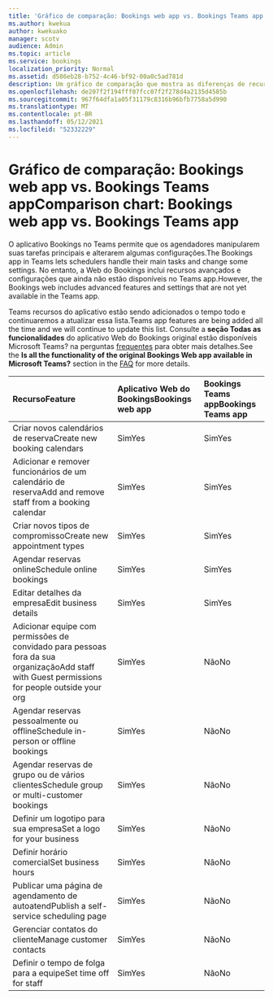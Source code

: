 ```yaml
---
title: 'Gráfico de comparação: Bookings web app vs. Bookings Teams app'
ms.author: kwekua
author: kwekuako
manager: scotv
audience: Admin
ms.topic: article
ms.service: bookings
localization_priority: Normal
ms.assetid: d586eb28-b752-4c46-bf92-00a0c5ad781d
description: Um gráfico de comparação que mostra as diferenças de recursos entre o aplicativo Web do Bookings e o aplicativo Teams Bookings.
ms.openlocfilehash: de207f2f194fff07fcc07f2f278d4a2135d4585b
ms.sourcegitcommit: 967f64dfa1a05f31179c8316b96bfb7758a5d990
ms.translationtype: MT
ms.contentlocale: pt-BR
ms.lasthandoff: 05/12/2021
ms.locfileid: "52332229"
---
```

# <a name="comparison-chart-bookings-web-app-vs-bookings-teams-app"></a><span data-ttu-id="c141e-103">Gráfico de comparação: Bookings web app vs. Bookings Teams app</span><span class="sxs-lookup"><span data-stu-id="c141e-103">Comparison chart: Bookings web app vs. Bookings Teams app</span></span>

<span data-ttu-id="c141e-104">O aplicativo Bookings no Teams permite que os agendadores manipularem suas tarefas principais e alterarem algumas configurações.</span><span class="sxs-lookup"><span data-stu-id="c141e-104">The Bookings app in Teams lets schedulers handle their main tasks and change some settings.</span></span> <span data-ttu-id="c141e-105">No entanto, a Web do Bookings inclui recursos avançados e configurações que ainda não estão disponíveis no Teams app.</span><span class="sxs-lookup"><span data-stu-id="c141e-105">However, the Bookings web includes advanced features and settings that are not yet available in the Teams app.</span></span>

<span data-ttu-id="c141e-106">Teams recursos do aplicativo estão sendo adicionados o tempo todo e continuaremos a atualizar essa lista.</span><span class="sxs-lookup"><span data-stu-id="c141e-106">Teams app features are being added all the time and we will continue to update this list.</span></span> <span data-ttu-id="c141e-107">Consulte a **seção Todas as funcionalidades** do aplicativo Web do Bookings original estão disponíveis Microsoft Teams? na perguntas [frequentes](bookings-faq.yml) para obter mais detalhes.</span><span class="sxs-lookup"><span data-stu-id="c141e-107">See the **Is all the functionality of the original Bookings Web app available in Microsoft Teams?** section in the [FAQ](bookings-faq.yml) for more details.</span></span>

| <span data-ttu-id="c141e-108">Recurso</span><span class="sxs-lookup"><span data-stu-id="c141e-108">Feature</span></span> | <span data-ttu-id="c141e-109">Aplicativo Web do Bookings</span><span class="sxs-lookup"><span data-stu-id="c141e-109">Bookings web app</span></span> | <span data-ttu-id="c141e-110">Bookings Teams app</span><span class="sxs-lookup"><span data-stu-id="c141e-110">Bookings Teams app</span></span> |
|:---|:---|:---|
| <span data-ttu-id="c141e-111">Criar novos calendários de reserva</span><span class="sxs-lookup"><span data-stu-id="c141e-111">Create new booking calendars</span></span> | <span data-ttu-id="c141e-112">Sim</span><span class="sxs-lookup"><span data-stu-id="c141e-112">Yes</span></span> | <span data-ttu-id="c141e-113">Sim</span><span class="sxs-lookup"><span data-stu-id="c141e-113">Yes</span></span> |
| <span data-ttu-id="c141e-114">Adicionar e remover funcionários de um calendário de reserva</span><span class="sxs-lookup"><span data-stu-id="c141e-114">Add and remove staff from a booking calendar</span></span> | <span data-ttu-id="c141e-115">Sim</span><span class="sxs-lookup"><span data-stu-id="c141e-115">Yes</span></span> | <span data-ttu-id="c141e-116">Sim</span><span class="sxs-lookup"><span data-stu-id="c141e-116">Yes</span></span> |
| <span data-ttu-id="c141e-117">Criar novos tipos de compromisso</span><span class="sxs-lookup"><span data-stu-id="c141e-117">Create new appointment types</span></span> | <span data-ttu-id="c141e-118">Sim</span><span class="sxs-lookup"><span data-stu-id="c141e-118">Yes</span></span> | <span data-ttu-id="c141e-119">Sim</span><span class="sxs-lookup"><span data-stu-id="c141e-119">Yes</span></span> |
| <span data-ttu-id="c141e-120">Agendar reservas online</span><span class="sxs-lookup"><span data-stu-id="c141e-120">Schedule online bookings</span></span> | <span data-ttu-id="c141e-121">Sim</span><span class="sxs-lookup"><span data-stu-id="c141e-121">Yes</span></span> | <span data-ttu-id="c141e-122">Sim</span><span class="sxs-lookup"><span data-stu-id="c141e-122">Yes</span></span> |
| <span data-ttu-id="c141e-123">Editar detalhes da empresa</span><span class="sxs-lookup"><span data-stu-id="c141e-123">Edit business details</span></span> | <span data-ttu-id="c141e-124">Sim</span><span class="sxs-lookup"><span data-stu-id="c141e-124">Yes</span></span> | <span data-ttu-id="c141e-125">Sim</span><span class="sxs-lookup"><span data-stu-id="c141e-125">Yes</span></span> |
| <span data-ttu-id="c141e-126">Adicionar equipe com permissões de convidado para pessoas fora da sua organização</span><span class="sxs-lookup"><span data-stu-id="c141e-126">Add staff with Guest permissions for people outside your org</span></span> | <span data-ttu-id="c141e-127">Sim</span><span class="sxs-lookup"><span data-stu-id="c141e-127">Yes</span></span> | <span data-ttu-id="c141e-128">Não</span><span class="sxs-lookup"><span data-stu-id="c141e-128">No</span></span> |
| <span data-ttu-id="c141e-129">Agendar reservas pessoalmente ou offline</span><span class="sxs-lookup"><span data-stu-id="c141e-129">Schedule in-person or offline bookings</span></span> | <span data-ttu-id="c141e-130">Sim</span><span class="sxs-lookup"><span data-stu-id="c141e-130">Yes</span></span> | <span data-ttu-id="c141e-131">Não</span><span class="sxs-lookup"><span data-stu-id="c141e-131">No</span></span> |
| <span data-ttu-id="c141e-132">Agendar reservas de grupo ou de vários clientes</span><span class="sxs-lookup"><span data-stu-id="c141e-132">Schedule group or multi-customer bookings</span></span> | <span data-ttu-id="c141e-133">Sim</span><span class="sxs-lookup"><span data-stu-id="c141e-133">Yes</span></span> | <span data-ttu-id="c141e-134">Não</span><span class="sxs-lookup"><span data-stu-id="c141e-134">No</span></span> |
| <span data-ttu-id="c141e-135">Definir um logotipo para sua empresa</span><span class="sxs-lookup"><span data-stu-id="c141e-135">Set a logo for your business</span></span> | <span data-ttu-id="c141e-136">Sim</span><span class="sxs-lookup"><span data-stu-id="c141e-136">Yes</span></span> | <span data-ttu-id="c141e-137">Não</span><span class="sxs-lookup"><span data-stu-id="c141e-137">No</span></span> |
| <span data-ttu-id="c141e-138">Definir horário comercial</span><span class="sxs-lookup"><span data-stu-id="c141e-138">Set business hours</span></span> | <span data-ttu-id="c141e-139">Sim</span><span class="sxs-lookup"><span data-stu-id="c141e-139">Yes</span></span> | <span data-ttu-id="c141e-140">Não</span><span class="sxs-lookup"><span data-stu-id="c141e-140">No</span></span> |
| <span data-ttu-id="c141e-141">Publicar uma página de agendamento de autoatend</span><span class="sxs-lookup"><span data-stu-id="c141e-141">Publish a self-service scheduling page</span></span> | <span data-ttu-id="c141e-142">Sim</span><span class="sxs-lookup"><span data-stu-id="c141e-142">Yes</span></span> | <span data-ttu-id="c141e-143">Não</span><span class="sxs-lookup"><span data-stu-id="c141e-143">No</span></span> |
| <span data-ttu-id="c141e-144">Gerenciar contatos do cliente</span><span class="sxs-lookup"><span data-stu-id="c141e-144">Manage customer contacts</span></span> | <span data-ttu-id="c141e-145">Sim</span><span class="sxs-lookup"><span data-stu-id="c141e-145">Yes</span></span> | <span data-ttu-id="c141e-146">Não</span><span class="sxs-lookup"><span data-stu-id="c141e-146">No</span></span> |
| <span data-ttu-id="c141e-147">Definir o tempo de folga para a equipe</span><span class="sxs-lookup"><span data-stu-id="c141e-147">Set time off for staff</span></span> | <span data-ttu-id="c141e-148">Sim</span><span class="sxs-lookup"><span data-stu-id="c141e-148">Yes</span></span> | <span data-ttu-id="c141e-149">Não</span><span class="sxs-lookup"><span data-stu-id="c141e-149">No</span></span> |
